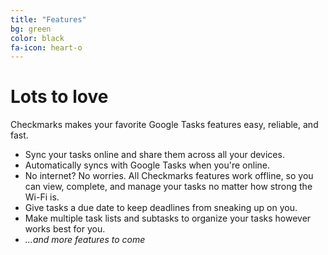 ```yaml
---
title: "Features"
bg: green
color: black
fa-icon: heart-o
---
```


# Lots to love

Checkmarks makes your favorite Google Tasks features easy, reliable, and fast.

* Sync your tasks online and share them across all your devices.
* Automatically syncs with Google Tasks when you're online.
* No internet? No worries. All Checkmarks features work offline, so you can view, complete, and manage your tasks no matter how strong the Wi-Fi is.
* Give tasks a due date to keep deadlines from sneaking up on you.
* Make multiple task lists and subtasks to organize your tasks however works best for you.
* *...and more features to come*
